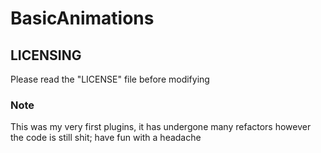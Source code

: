 # BasicAnimations

## LICENSING
Please read the "LICENSE" file before modifying

### Note
This was my very first plugins, it has undergone many refactors however the code is still shit; have fun with a headache
